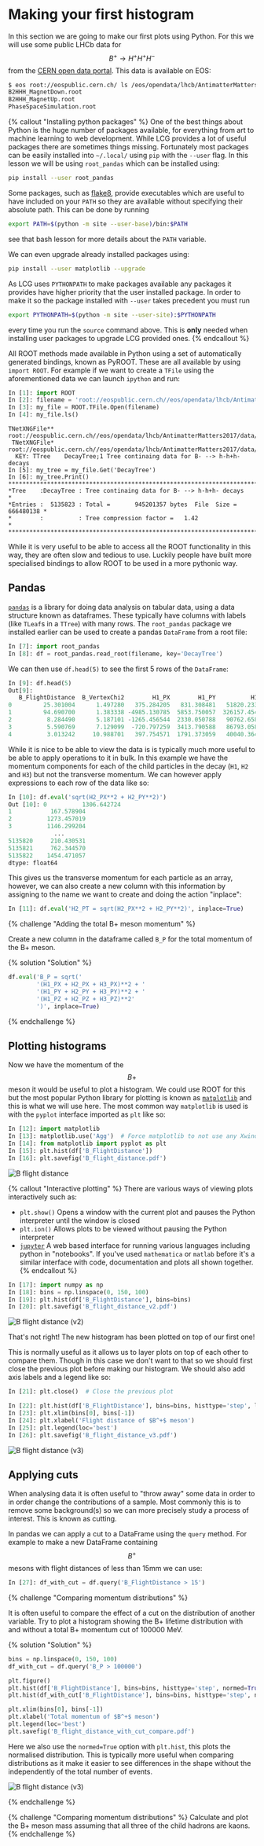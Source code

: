 # Making your first histogram

In this section we are going to make our first plots using Python. For this we
will use some public LHCb data for $$ B^+ \rightarrow H^+ H^+ H^- $$ from the
[CERN open data portal](http://opendata.cern.ch/?ln=en). This data is available
on EOS:

```bash
$ eos root://eospublic.cern.ch/ ls /eos/opendata/lhcb/AntimatterMatters2017/data
B2HHH_MagnetDown.root
B2HHH_MagnetUp.root
PhaseSpaceSimulation.root
```

{% callout "Installing python packages" %}
One of the best things about Python is the huge number of packages available,
for everything from art to machine learning to web development. While LCG
provides a lot of useful packages there are sometimes things missing.
Fortunately most packages can be easily installed into `~/.local/` using `pip`
with the `--user` flag. In this lesson we will be using `root_pandas` which can
be installed using:

```bash
pip install --user root_pandas
```

Some packages, such as [flake8](http://flake8.pycqa.org/), provide executables
which are useful to have included on your `PATH` so they are available without
specifying their absolute path. This can be done by running
```bash
export PATH=$(python -m site --user-base)/bin:$PATH
```
see that bash lesson for more details about the `PATH` variable.

We can even upgrade already installed packages using:
```bash
pip install --user matplotlib --upgrade
```

As LCG uses `PYTHONPATH` to make packages available any packages it provides
have higher priority that the user installed package. In order to make it so
the package installed with `--user` takes precedent you must run
```bash
export PYTHONPATH=$(python -m site --user-site):$PYTHONPATH
```
every time you run the `source` command above. This is **only** needed when
installing user packages to upgrade LCG provided ones.
{% endcallout %}

All ROOT methods made available in Python using a set of automatically generated
bindings, known as PyROOT. These are all available by using `import ROOT`. For
example if we want to create a `TFile` using the aforementioned data we can
launch `ipython` and run:

```python
In [1]: import ROOT
In [2]: filename = 'root://eospublic.cern.ch//eos/opendata/lhcb/AntimatterMatters2017/data/B2HHH_MagnetDown.root'
In [3]: my_file = ROOT.TFile.Open(filename)
In [4]: my_file.ls()
```
```
TNetXNGFile**       root://eospublic.cern.ch//eos/opendata/lhcb/AntimatterMatters2017/data/B2HHH_MagnetDown.root
 TNetXNGFile*       root://eospublic.cern.ch//eos/opendata/lhcb/AntimatterMatters2017/data/B2HHH_MagnetDown.root
  KEY: TTree    DecayTree;1 Tree continaing data for B- --> h-h+h- decays
In [5]: my_tree = my_file.Get('DecayTree')
In [6]: my_tree.Print()
******************************************************************************
*Tree    :DecayTree : Tree continaing data for B- --> h-h+h- decays          *
*Entries :  5135823 : Total =       945201357 bytes  File  Size =  666480138 *
*        :          : Tree compression factor =   1.42                       *
******************************************************************************
```

While it is very useful to be able to access all the ROOT functionality in this
way, they are often slow and tedious to use. Luckily people have built more
specialised bindings to allow ROOT to be used in a more pythonic way.

## Pandas

[`pandas`](http://pandas.pydata.org/) is a library for doing data analysis on
tabular data, using a data structure known as dataframes. These typically have
columns with labels (like `TLeaf`s in a `TTree`) with many rows. The
`root_pandas` package we installed earlier can be used to create a pandas
`DataFrame` from a root file:

```python
In [7]: import root_pandas
In [8]: df = root_pandas.read_root(filename, key='DecayTree')
```

We can then use `df.head(5)` to see the first 5 rows of the `DataFrame`:

```python
In [9]: df.head(5)
Out[9]:
   B_FlightDistance  B_VertexChi2        H1_PX        H1_PY          H1_PZ  \
0         25.301004      1.497280   375.284205   831.308481   51820.233718
1         94.690700      1.383338 -4985.130785  5853.750057  326157.454706
2          8.284490      5.187101 -1265.456544  2330.050788   90762.658032
3          5.590769      7.129099  -720.797259  3413.790588   86793.058768
4          3.013242     10.988701   397.754571  1791.373059   40040.364159
```

While it is nice to be able to view the data is is typically much more useful to
be able to apply operations to it in bulk. In this example we have the momentum
components for each of the child particles in the decay (`H1`, `H2` and `H3`)
but not the transverse momentum. We can however apply expressions to each row
of the data like so:

```python
In [10]: df.eval('sqrt(H2_PX**2 + H2_PY**2)')
Out [10]: 0          1306.642724
1           167.578904
2          1273.457019
3          1146.299204
             ...
5135820     210.430531
5135821     762.344570
5135822    1454.471057
dtype: float64
```

This gives us the transverse momentum for each particle as an array, however, we
can also create a new column with this information by assigning to the name we
want to create and doing the action "inplace":

```python
In [11]: df.eval('H2_PT = sqrt(H2_PX**2 + H2_PY**2)', inplace=True)
```

{% challenge "Adding the total B+ meson momentum" %}

Create a new column in the dataframe called `B_P` for the total momentum of the
B+ meson.

{% solution "Solution" %}
```python
df.eval('B_P = sqrt('
        '(H1_PX + H2_PX + H3_PX)**2 + '
        '(H1_PY + H2_PY + H3_PY)**2 + '
        '(H1_PZ + H2_PZ + H3_PZ)**2'
        ')', inplace=True)
```
{% endchallenge %}

## Plotting histograms

Now we have the momentum of the $$B+$$ meson it would be useful to plot a
histogram. We could use ROOT for this but the most popular Python library for
plotting is known as [`matplotlib`](https://matplotlib.org/) and this is what we
will use here. The most common way `matplotlib` is used is with the `pyplot`
interface imported as `plt` like so:

```python
In [12]: import matplotlib
In [13]: matplotlib.use('Agg')  # Force matplotlib to not use any Xwindows backend.
In [14]: from matplotlib import pyplot as plt
In [15]: plt.hist(df['B_FlightDistance'])
In [16]: plt.savefig('B_flight_distance.pdf')
```

![B flight distance](figs/B_flight_distance.png)

{% callout "Interactive plotting" %}
There are various ways of viewing plots interactively such as:

 - `plt.show()` Opens a window with the current plot and pauses the Python
   interpreter until the window is closed
 - `plt.ion()` Allows plots to be viewed without pausing the Python interpreter
 - [`jupyter`](https://jupyter.org/) A web based interface for running various
   languages including python in "notebooks". If you've used `mathematica` or
   `matlab` before it's a similar interface with code, documentation and plots
   all shown together.
{% endcallout %}

```python
In [17]: import numpy as np
In [18]: bins = np.linspace(0, 150, 100)
In [19]: plt.hist(df['B_FlightDistance'], bins=bins)
In [20]: plt.savefig('B_flight_distance_v2.pdf')
```

![B flight distance (v2)](figs/B_flight_distance_v2.png)

That's not right! The new histogram has been plotted on top of our first one!

This is normally useful as it allows us to layer plots on top of each other to
compare them. Though in this case we don't want to that so we should first close
the previous plot before making our histogram. We should also add axis labels
and a legend like so:

```python
In [21]: plt.close()  # Close the previous plot

In [22]: plt.hist(df['B_FlightDistance'], bins=bins, histtype='step', label='My data label')
In [23]: plt.xlim(bins[0], bins[-1])
In [24]: plt.xlabel('Flight distance of $B^+$ meson')
In [25]: plt.legend(loc='best')
In [26]: plt.savefig('B_flight_distance_v3.pdf')
```

![B flight distance (v3)](figs/B_flight_distance_v3.png)

## Applying cuts

When analysing data it is often useful to "throw away" some data in order to in
order change the contributions of a sample. Most commonly this is to remove some
background(s) so we can more precisely study a process of interest. This is
known as cutting.

In pandas we can apply a cut to a DataFrame using the `query` method. For
example to make a new DataFrame containing $$B^+$$ mesons with flight distances
of less than 15mm we can use:

```python
In [27]: df_with_cut = df.query('B_FlightDistance > 15')
```

{% challenge "Comparing momentum distributions" %}

It is often useful to compare the effect of a cut on the distribution of another
variable. Try to plot a histogram showing the B+ lifetime distribution with and
without a total B+ momentum cut of 100000 MeV.

{% solution "Solution" %}
```python
bins = np.linspace(0, 150, 100)
df_with_cut = df.query('B_P > 100000')

plt.figure()
plt.hist(df['B_FlightDistance'], bins=bins, histtype='step', normed=True, label='Without cut')
plt.hist(df_with_cut['B_FlightDistance'], bins=bins, histtype='step', normed=True, label='With 100 GeV momentum cut')

plt.xlim(bins[0], bins[-1])
plt.xlabel('Total momentum of $B^+$ meson')
plt.legend(loc='best')
plt.savefig('B_flight_distance_with_cut_compare.pdf')
```

Here we also use the `normed=True` option with `plt.hist`, this plots the
normalised distribution. This is typically more useful when comparing
distributions as it make it easier to see differences in the shape without the
independently of the total number of events.

![B flight distance (v3)](figs/B_flight_distance_with_cut_compare.png)

{% endchallenge %}

{% challenge "Comparing momentum distributions" %}
Calculate and plot the B+ meson mass assuming that all three of the child
hadrons are kaons.
{% endchallenge %}

